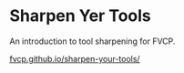 Sharpen Yer Tools
==================

An introduction to tool sharpening for FVCP.

[fvcp.github.io/sharpen-your-tools/](http://fvcp.github.io/sharpen-your-tools/)
